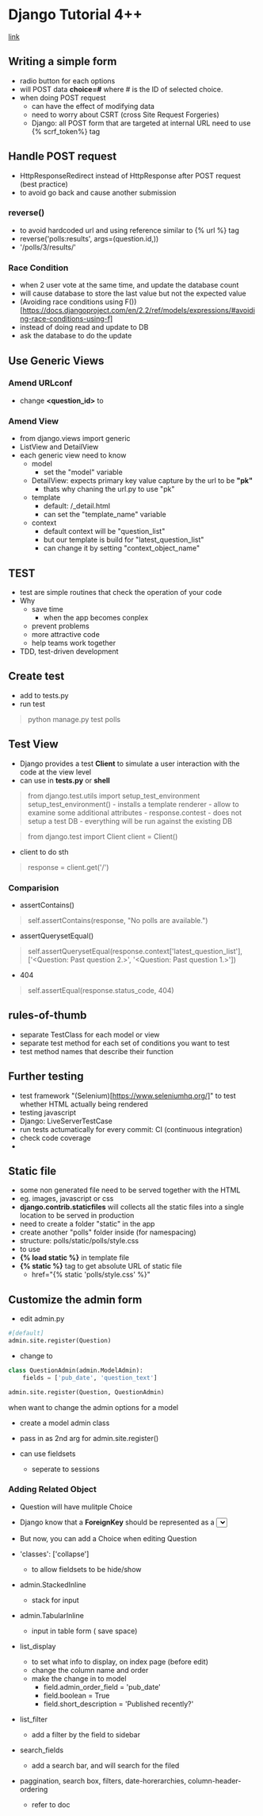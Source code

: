 # Django Tutorial 4++
[link](https://docs.djangoproject.com/en/2.2/intro/tutorial04/)

## Writing a simple form
- radio button for each options
- will POST data **choice=#** where # is the ID of selected choice.
- when doing POST request
    - can have the effect of modifying data
    - need to worry about CSRT (cross Site Request Forgeries)
    - Django: all POST form that are targeted at internal URL need to use {% scrf_token%} tag

## Handle POST request
- HttpResponseRedirect instead of HttpResponse after POST request (best practice)
- to avoid go back and cause another submission

### reverse()
- to avoid hardcoded url and using reference similar to {% url %} tag
- reverse('polls:results', args=(question.id,))
- '/polls/3/results/'

### Race Condition
- when 2 user vote at the same time, and update the database count
- will cause database to store the last value but not the expected value
- (Avoiding race conditions using F())[https://docs.djangoproject.com/en/2.2/ref/models/expressions/#avoiding-race-conditions-using-f]
- instead of doing read and update to DB
- ask the database to do the update


## Use Generic Views
### Amend URLconf
- change **<question_id>** to **<pk>**

### Amend View
- from django.views import generic
- ListView and DetailView
- each generic view need to know
    - model
        - set the "model" variable
    - DetailView: expects primary key value capture by the url to be **"pk"**
        - thats why chaning the url.py to use "pk"
    - template
        - default: <appName>/<modelNamr>_detail.html
        - can set the "template_name" variable
    - context
        - default context will be "question_list"
        - but our template is build for "latest_question_list"
        - can change it by setting "context_object_name"

## TEST
- test are simple routines that check the operation of your code
- Why
    - save time
        - when the app becomes conplex
    - prevent problems
    - more attractive code
    - help teams work together
- TDD, test-driven development

## Create test
- add to tests.py
- run test
> python manage.py test polls

## Test View
- Django provides a test **Client** to simulate a user interaction with the code at the view level
- can use in **tests.py** or **shell**

> from django.test.utils import setup_test_environment
> setup_test_environment()
    - installs a template renderer
    - allow to examine some additional attributes
        - response.contest
    - does not setup a test DB
    - everything will be run against the existing DB

> from django.test import Client
> client = Client()
- client to do sth 
> response = client.get('/')

### Comparision 
 - assertContains()
 > self.assertContains(response, "No polls are available.")
 - assertQuerysetEqual()
 > self.assertQuerysetEqual(response.context['latest_question_list'],  ['<Question: Past question 2.>', '<Question: Past question 1.>'])
 - 404
 > self.assertEqual(response.status_code, 404)


## rules-of-thumb
- separate TestClass for each model or view
- separate test method for each set of conditions you want to test
- test method names that describe their function

## Further testing
- test framework "(Selenium)[https://www.seleniumhq.org/]" to test whether HTML actually being rendered
- testing javascript
- Django: LiveServerTestCase
- run tests actumatically for every commit: CI (continuous integration)
- check code coverage
- 


## Static file
- some non generated file need to be served together with the HTML
- eg. images, javascript or css 
- **django.contrib.staticfiles** will collects all the static files into a single location to be served in production
- need to create a folder "static" in the app
- create another "polls" folder inside (for namespacing)
- structure: polls/static/polls/style.css
- to use
 - **{% load static %}** in template file
 - **{% static %}** tag to get absolute URL of static file
    - href="{% static 'polls/style.css' %}"

## Customize the admin form
- edit admin.py
```python
#[default]
admin.site.register(Question)
```
- change to 
```python
class QuestionAdmin(admin.ModelAdmin):
    fields = ['pub_date', 'question_text']

admin.site.register(Question, QuestionAdmin)
```

when want to change the admin options for a model
- create a model admin class
- pass in as 2nd arg for admin.site.register()

- can use fieldsets
    - seperate to sessions

### Adding Related Object
- Question will have mulitple Choice

- Django know that a **ForeignKey** should be represented as a **<select>** box.
- But now, you can add a Choice when editing Question

- 'classes': ['collapse']
    - to allow fieldsets to be hide/show
- admin.StackedInline
    - stack for input
- admin.TabularInline
    - input in table form ( save space)

- list_display
    - to set what info to display, on index page (before edit)
    - change the column name and order
    - make the change in to model
        - field.admin_order_field = 'pub_date'
        - field.boolean = True
        - field.short_description = 'Published recently?'
- list_filter
    - add a filter by the field to sidebar
- search_fields
    - add a search bar, and will search for the filed
- paggination, search box, filters, date-horerarchies, column-header-ordering
    - refer to doc